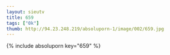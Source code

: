 ```yaml
--- 
layout: sieutv
title: 659
tags: ["0k"]
thumb: http://94.23.248.219/absoluporn-1/image/002/659.jpg
---
```

{% include absoluporn key="659" %} 
